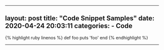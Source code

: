 
---
layout: post
title:  "Code Snippet Samples"
date:   2020-04-24 20:03:11
categories:
	- Code
---


{% highlight ruby linenos %}
def foo
  puts 'foo'
end
{% endhighlight %}

---